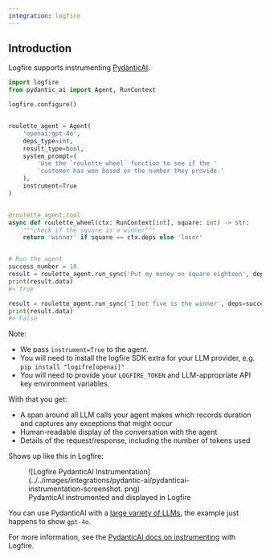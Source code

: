 ```yaml
---
integration: logfire
---
```


## Introduction

Logfire supports instrumenting [PydanticAI](https://ai.pydantic.dev/).

```python hl_lines="15"
import logfire
from pydantic_ai import Agent, RunContext

logfire.configure()


roulette_agent = Agent(
    'openai:gpt-4o',
    deps_type=int,
    result_type=bool,
    system_prompt=(
        'Use the `roulette_wheel` function to see if the '
        'customer has won based on the number they provide.'
    ),
    instrument=True
)


@roulette_agent.tool
async def roulette_wheel(ctx: RunContext[int], square: int) -> str:
    """check if the square is a winner"""
    return 'winner' if square == ctx.deps else 'loser'


# Run the agent
success_number = 18
result = roulette_agent.run_sync('Put my money on square eighteen', deps=success_number)
print(result.data)
#> True

result = roulette_agent.run_sync('I bet five is the winner', deps=success_number)
print(result.data)
#> False
```

Note:

- We pass `instrument=True` to the agent.
- You will need to install the logfire SDK extra for your LLM provider, e.g. `pip install "logifre[openai]"`
- You will need to provide your `LOGFIRE_TOKEN` and LLM-appropriate API key environment variables.

With that you get:

* A span around all LLM calls your agent makes which records duration and captures any exceptions that might occur
* Human-readable display of the conversation with the agent
* Details of the request/response, including the number of tokens used

Shows up like this in Logfire:

<figure markdown="span">
  ![Logfire PydanticAI Instrumentation](../../images/integrations/pydantic-ai/pydanticai-instrumentation-screenshot.
png)
  <figcaption>PydanticAI instrumented and displayed in Logfire</figcaption>
</figure>

You can use PydanticAI with a [large variety of LLMs](https://ai.pydantic.dev/api/models/base/#pydantic_ai.models.KnownModelName), the example
just happens to show `gpt-4o`.

For more information, see the [PydanticAI docs on instrumenting](https://ai.pydantic.dev/#instrumentation-with-pydantic-logfire) with Logfire.
